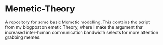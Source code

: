 # Memetic-Theory
A repository for some basic Memetic modelling. This contains the script from my blogpost on emetic Theory, where I make the argument that increased inter-human communication bandwidth selects for more attention grabbing memes.
